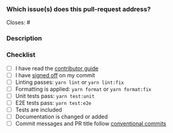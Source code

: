<!--
Thank you for your pull request. Please review and complete the sections below.
-->

### Which issue(s) does this pull-request address?

<!--
Please include a link to an issue in the tracker.  The issue describes the problem to be solved.  If there is no issue raised for this PR then either raise one with a summary and description of the problem or add a summary and description of the problem here
-->

Closes: #

### Description

<!-- Provide a description of the change, pay special attention to describing any breaking changes.  The description describes the resolution to the problem described in the linked issue (or to the problem outlined in this PR). -->

### Checklist

<!-- For completed items, change [ ] to [x]. -->

- [ ] I have read the [contributor guide](https://github.com/IAmHive1/Hive/blob/main/CONTRIBUTING.md)
- [ ] I have [signed off](https://github.com/IAmHive1/Hive/blob/main/CONTRIBUTING.md#developer-certificate-of-origin-dco) on my commit
- [ ] Linting passes: `yarn lint` or `yarn lint:fix`
- [ ] Formatting is applied: `yarn format` or `yarn format:fix`
- [ ] Unit tests pass: `yarn test:unit`
- [ ] E2E tests pass: `yarn test:e2e`
- [ ] Tests are included <!-- Bug fixes and new features should include tests -->
- [ ] Documentation is changed or added
- [ ] Commit messages and PR title follow [conventional commits](https://www.conventionalcommits.org/en/v1.0.0/#summary)
